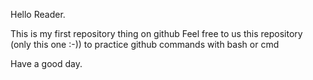 Hello Reader.

This is my first repository thing on github
Feel free to us this repository (only this one :-)) to practice github commands with bash or cmd




Have a good day.
